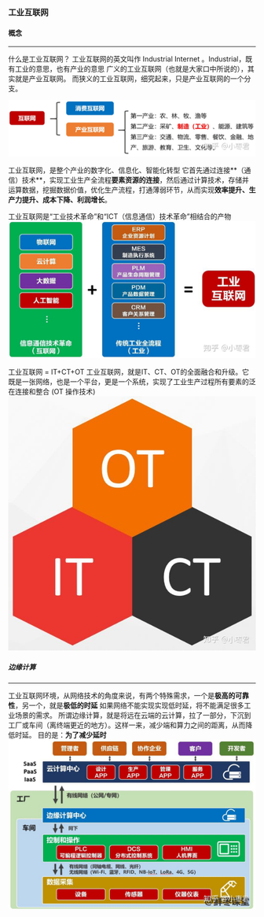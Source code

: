 ### 工业互联网

#### 概念
---
什么是工业互联网？
工业互联网的英文叫作 Industrial Internet 。Industrial，既有工业的意思，也有产业的意思
广义的工业互联网（也就是大家口中所说的），其实就是产业互联网。
而狭义的工业互联网，细究起来，只是产业互联网的一个分支。

![tcpip](https://github.com/BinWayne/interview/blob/main/media/ii.jpeg)

工业互联网，是整个产业的数字化、信息化、智能化转型
它首先通过连接**（通信）技术**，实现工业生产全流程**要素资源的连接**，然后通过计算技术，存储并运算数据，挖掘数据价值，优化生产流程，打通薄弱环节，从而实现**效率提升、生产力提升、成本下降、利润增长**。

工业互联网是“工业技术革命”和“ICT（信息通信）技术革命”相结合的产物
![tcpip](https://github.com/BinWayne/interview/blob/main/media/ii2.jpeg)

工业互联网 = IT+CT+OT
工业互联网，就是IT、CT、OT的全面融合和升级。它既是一张网络，也是一个平台，更是一个系统，实现了工业生产过程所有要素的泛在连接和整合
(OT  操作技术)
![tcpip](https://github.com/BinWayne/interview/blob/main/media/3t.jpeg)

##### 边缘计算
---
工业互联网环境，从网络技术的角度来说，有两个特殊需求，一个是**极高的可靠性**，另一个，就是**极低的时延**
如果网络不能实现实现低时延，将不能满足很多工业场景的需求。
所谓边缘计算，就是将远在云端的云计算，拉了一部分，下沉到工厂或车间（离终端更近的地方）。这样一来，减少端和算力之间的距离，从而降低时延。
目的是：**为了减少延时**
![tcpip](https://github.com/BinWayne/interview/blob/main/media/edge.jpeg)


